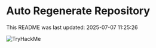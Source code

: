 # Auto Regenerate Repository

This README was last updated: 2025-07-07 11:25:26

 ![TryHackMe](https://tryhackme.com/badge/533634)